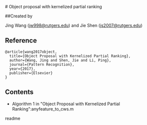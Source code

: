 <snippet>
  <content>
# Object proposal with kernelized partial ranking

##Created by 

Jing Wang (jw998@rutgers.edu) and Jie Shen (js2007@rutgers.edu)

## Reference

```
@article{wang2017object,
  title={Object Proposal with Kernelized Partial Ranking},
  author={Wang, Jing and Shen, Jie and Li, Ping},
  journal={Pattern Recognition},
  year={2017},
  publisher={Elsevier}
}
```
## Contents

* Algorithm 1 in "Object Proposal with Kernelized Partial Ranking":anyfeature_to_cws.m


</content>
  <tabTrigger>readme</tabTrigger>
</snippet>
